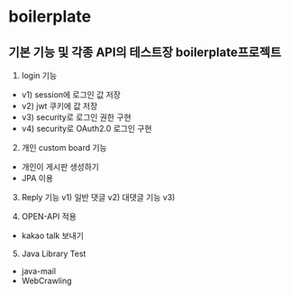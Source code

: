 # boilerplate




## 기본 기능 및 각종 API의 테스트장 boilerplate프로젝트

1. login 기능
  - v1) session에 로그인 값 저장
  - v2) jwt 쿠키에 값 저장
  - v3) security로 로그인 권한 구현
  - v4) security로 OAuth2.0 로그인 구현


2. 개인 custom board 기능
  - 개인이 게시판 생성하기
  - JPA 이용

3. Reply 기능
  v1) 일반 댓글
  v2) 대댓글 기능
  v3) 

4. OPEN-API 적용
- kakao talk 보내기


5. Java Library Test
- java-mail
- WebCrawling
